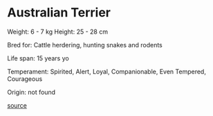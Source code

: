 # Australian Terrier

Weight: 6 - 7 kg
Height: 25 - 28 cm

Bred for: Cattle herdering, hunting snakes and rodents

Life span: 15 years yo

Temperament: Spirited, Alert, Loyal, Companionable, Even Tempered, Courageous

Origin: not found

[source](https://api.thedogapi.com/v1/breeds/24)
